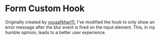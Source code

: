 # Form Custom Hook

Originally created by [yousafkhan11](https://codesandbox.io/s/jy0wl), I've modified the hook to only show an error message after the blur event is fired on the input element. This, in my humble opinion, leads to a better user experience.
